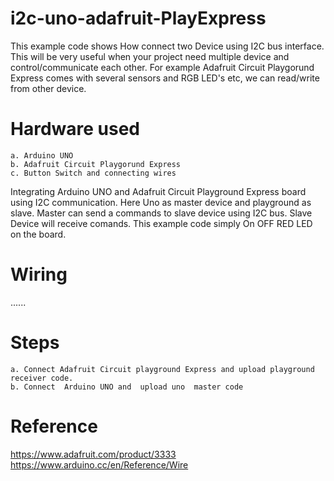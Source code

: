 # i2c-uno-adafruit-PlayExpress

This example code shows How connect two Device using I2C bus interface.  This will be very useful when your project need multiple device and control/communicate each other.  For example Adafruit Circuit Playgorund Express comes with several sensors and RGB LED's etc, we can read/write from other device.

# Hardware used 
    a. Arduino UNO 
    b. Adafruit Circuit Playgorund Express 
    c. Button Switch and connecting wires 

Integrating Arduino UNO and Adafruit Circuit Playground Express board using I2C communication. Here Uno as master device and playground as slave. Master can send a commands to slave device using I2C bus. Slave Device will receive 
comands. This example code simply On OFF RED LED on the board.

# Wiring 
...... 


# Steps 
    a. Connect Adafruit Circuit playground Express and upload playground receiver code.
    b. Connect  Arduino UNO and  upload uno  master code



# Reference 

https://www.adafruit.com/product/3333
https://www.arduino.cc/en/Reference/Wire